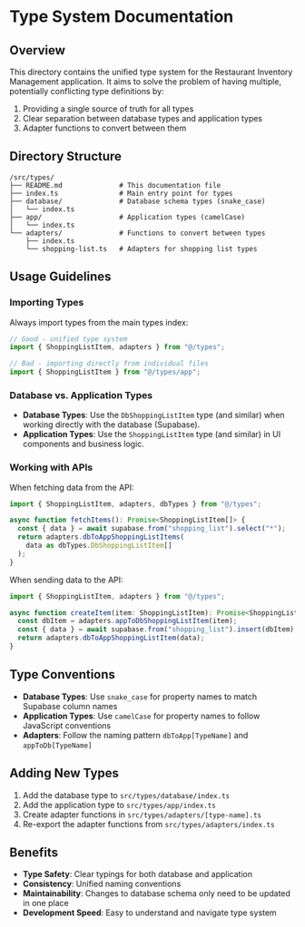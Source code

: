 # Type System Documentation

## Overview

This directory contains the unified type system for the Restaurant Inventory Management application. It aims to solve the problem of having multiple, potentially conflicting type definitions by:

1. Providing a single source of truth for all types
2. Clear separation between database types and application types
3. Adapter functions to convert between them

## Directory Structure

```
/src/types/
├── README.md              # This documentation file
├── index.ts               # Main entry point for types
├── database/              # Database schema types (snake_case)
│   └── index.ts
├── app/                   # Application types (camelCase)
│   └── index.ts
└── adapters/              # Functions to convert between types
    ├── index.ts
    └── shopping-list.ts   # Adapters for shopping list types
```

## Usage Guidelines

### Importing Types

Always import types from the main types index:

```typescript
// Good - unified type system
import { ShoppingListItem, adapters } from "@/types";

// Bad - importing directly from individual files
import { ShoppingListItem } from "@/types/app";
```

### Database vs. Application Types

- **Database Types**: Use the `DbShoppingListItem` type (and similar) when working directly with the database (Supabase).
- **Application Types**: Use the `ShoppingListItem` type (and similar) in UI components and business logic.

### Working with APIs

When fetching data from the API:

```typescript
import { ShoppingListItem, adapters, dbTypes } from "@/types";

async function fetchItems(): Promise<ShoppingListItem[]> {
  const { data } = await supabase.from("shopping_list").select("*");
  return adapters.dbToAppShoppingListItems(
    data as dbTypes.DbShoppingListItem[]
  );
}
```

When sending data to the API:

```typescript
import { ShoppingListItem, adapters } from "@/types";

async function createItem(item: ShoppingListItem): Promise<ShoppingListItem> {
  const dbItem = adapters.appToDbShoppingListItem(item);
  const { data } = await supabase.from("shopping_list").insert(dbItem).single();
  return adapters.dbToAppShoppingListItem(data);
}
```

## Type Conventions

- **Database Types**: Use `snake_case` for property names to match Supabase column names
- **Application Types**: Use `camelCase` for property names to follow JavaScript conventions
- **Adapters**: Follow the naming pattern `dbToApp[TypeName]` and `appToDb[TypeName]`

## Adding New Types

1. Add the database type to `src/types/database/index.ts`
2. Add the application type to `src/types/app/index.ts`
3. Create adapter functions in `src/types/adapters/[type-name].ts`
4. Re-export the adapter functions from `src/types/adapters/index.ts`

## Benefits

- **Type Safety**: Clear typings for both database and application
- **Consistency**: Unified naming conventions
- **Maintainability**: Changes to database schema only need to be updated in one place
- **Development Speed**: Easy to understand and navigate type system
